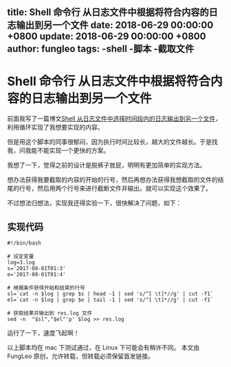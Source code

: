 title: Shell 命令行 从日志文件中根据将符合内容的日志输出到另一个文件
date: 2018-06-29 00:00:00 +0800
update: 2018-06-29 00:00:00 +0800
author: fungleo
tags:
    -shell
    -脚本
    -截取文件
---

# Shell 命令行 从日志文件中根据将符合内容的日志输出到另一个文件

前面我写了一篇博文[Shell 从日志文件中选择时间段内的日志输出到另一个文件](http://blog.csdn.net/fungleo/article/details/76571742)，利用循环实现了我想要实现的内容。

但是用这个脚本的同事很郁闷，因为执行时间比较长，越大的文件越长。于是找我，问我能不能实现一个更快的方案。

我想了一下，觉得之前的设计是脱裤子放屁，明明有更加简单的实现方法。

想办法获得我要截取的内容的开始的行号，然后再想办法获得我想截取的文件的结尾的行号，然后用两个行号来进行截断文件并输出。就可以实现这个效果了。

不过想法归想法，实现我还得实验一下，很快解决了问题，如下：

## 实现代码

```
#!/bin/bash

# 设定变量
log=3.log
s='2017-08-01T01:3'
e='2017-08-01T01:4'

# 根据条件获得开始和结束的行号
sl=`cat -n $log | grep $s | head -1 | sed 's/^[ \t]*//g' | cut -f1`
el=`cat -n $log | grep $e | tail -1 | sed 's/^[ \t]*//g' | cut -f1`

# 获取结果并输出到 res.log 文件
sed -n  "$sl","$el"'p' $log >> res.log
```

运行了一下，速度飞起啊！

以上脚本均在 mac 下测试通过，在 Linux 下可能会有稍许不同。
本文由 FungLeo 原创，允许转载，但转载必须保留首发链接。



